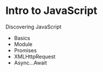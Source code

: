 # Intro to JavaScript
Discovering JavaScript 
- Basics
- Module
- Promises
- XMLHttpRequest
- Async...Await

